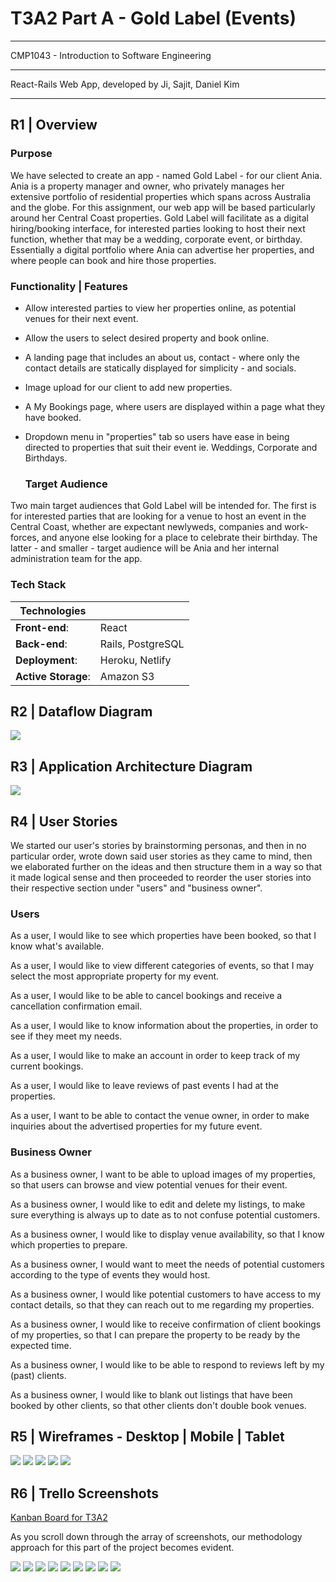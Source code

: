 # T3A2 Part A - Gold Label (Events)

------

CMP1043 - Introduction to Software Engineering

------

React-Rails Web App, developed by Ji, Sajit, Daniel Kim

------

## R1 |	Overview

### 		Purpose

We have selected to create an app - named Gold Label - for our client Ania. Ania is a property manager and owner, who privately manages her extensive portfolio of residential properties which spans across Australia and the globe. For this assignment, our web app will be based particularly around her Central Coast properties. Gold Label will facilitate as a digital hiring/booking interface, for interested parties looking to host their next function, whether that may be a wedding, corporate event, or birthday. Essentially a digital portfolio where Ania can advertise her properties, and where people can book and hire those properties. 

### 		Functionality | Features

- Allow interested parties to view her properties online, as potential venues for their next event.

- Allow the users to select desired property and book online.

- A landing page that includes an about us, contact - where only the contact details are statically displayed for simplicity - and socials. 

- Image upload for our client to add new properties.

- A My Bookings page, where users are displayed within a page what they have booked.

- Dropdown menu in "properties" tab so users have ease in being directed to properties that suit their event ie. Weddings, Corporate and Birthdays. 

  

  ### 	Target Audience

Two main target audiences that Gold Label will be intended for. The first is for interested parties that are looking for a venue to host an event in the Central Coast, whether are expectant newlyweds, companies and work-forces, and anyone else looking for a place to celebrate their birthday. The latter - and smaller - target audience will be Ania and her internal administration team for the app.

### 		Tech Stack		

| Technologies        |                   |
| ------------------- | ----------------- |
| **Front-end**:      | React             |
| **Back-end**:       | Rails, PostgreSQL |
| **Deployment**:     | Heroku, Netlify   |
| **Active Storage**: | Amazon S3         |



## R2 |	Dataflow Diagram

<img src="docs/DFD.png" style="zoom:100%;" />



## R3 |	Application Architecture Diagram

<img src="docs/AAD.png" style="zoom:100%;" />

## R4 |	User Stories

We started our user's stories by brainstorming personas, and then in no particular order, wrote down said user stories as they came to mind, then we elaborated further on the ideas and then structure them in a way so that it made logical sense and then proceeded to reorder the user stories into their respective section under "users" and "business owner".

### 		Users

As a user, I would like to see which properties have been booked, so that I know what's available.

As a user, I would like to view different categories of events, so that I may select the most appropriate property for my event.

As a user, I would like to be able to cancel bookings and receive a cancellation confirmation email.

As a user, I would like to know information about the properties, in order to see if they meet my needs.

As a user, I would like to make an account in order to keep track of my current bookings.

As a user, I would like to leave reviews of past events I had at the properties.

As a user, I want to be able to contact the venue owner, in order to make inquiries about the advertised properties for my future event. 	

### 		Business Owner

As a business owner, I want to be able to upload images of my properties, so that users can browse and view potential venues for their event.

As a business owner, I would like to edit and delete my listings, to make sure everything is always up to date as to not confuse potential customers.

As a business owner, I would like to display venue availability, so that I know which properties to prepare.

As a business owner, I would want to meet the needs of potential customers according to the type of events they would host.

As a business owner, I would like potential customers to have access to my contact details, so that they can reach out to me regarding my properties. 

As a business owner, I would like to receive confirmation of client bookings of my properties, so that I can prepare the property to be ready by the expected time.

As a business owner, I would like to be able to respond to reviews left by my (past) clients.

As a business owner, I would like to blank out listings that have been booked by other clients, so that other clients don't double book venues.

## R5 |	Wireframes - Desktop | Mobile | Tablet

<img src="docs/home.png" style="zoom:100%;" />

<img src="docs/login.png" style="zoom:100%;" />

<img src="docs/myb.png" style="zoom:100%;" />

<img src="docs/prop.png" style="zoom:100%;" />

<img src="docs/sign.png" style="zoom:100%;" />



## R6 |	Trello Screenshots

[Kanban Board for T3A2](https://trello.com/b/56p7isHM/t3a2)

As you scroll down through the array of screenshots, our methodology approach for this part of the project becomes evident. 

<img src="docs/trello1.png" style="zoom:100%;" />

<img src="docs/trello2.png" style="zoom:100%;" />

<img src="docs/trello3.png" style="zoom:100%;" />

<img src="docs/trello4.png" style="zoom:100%;" />

<img src="docs/trello5.png" style="zoom:100%;" />

<img src="docs/trello6.png" style="zoom:100%;" />

<img src="docs/trello7.png" style="zoom:100%;" />

<img src="docs/trello9.png" style="zoom:100%;" />

<img src="docs/trello8.png" style="zoom:100%;" />